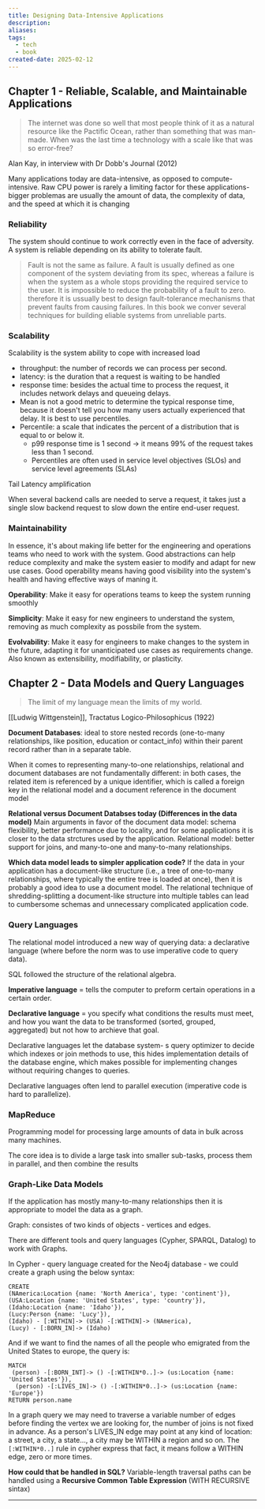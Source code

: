 ```yaml
---
title: Designing Data-Intensive Applications
description: 
aliases: 
tags:
  - tech
  - book
created-date: 2025-02-12
---
```




## Chapter 1 - Reliable, Scalable, and Maintainable Applications

> The internet was done so well that most people think of it as a natural resource like the Pactific Ocean, rather than something that was man-made. When was the last time a technology with a scale like that was so error-free?

Alan Kay, in interview with Dr Dobb's Journal (2012)


Many applications today are data-intensive, as opposed to compute-intensive. Raw CPU power is rarely a limiting factor for these applications- bigger problemas are usually the amount of data, the complexity of data, and the speed at which it is changing


### Reliability 
The system should continue to work correctly even in the face of adversity. A system is reliable depending on its ability to tolerate fault.

> Fault is not the same as failure. A fault is usually defined as one component of the system deviating from its spec, whereas a failure is when the system as a whole stops providing the required service to the user. It is impossible to reduce the probability of a fault to zero. therefore it is ussually best to design fault-tolerance mechanisms that prevent faults from causing failures. In this book we conver several techniques for building eliable systems from unreliable parts.


### Scalability 
Scalability is the system ability to cope with increased load

- throughput: the number of records we can process per second.
- latency: is the duration that a request is waiting to be handled
- response time: besides the actual time to process the request, it includes network delays and queueing delays.
- Mean is not a good metric to determine the typical response time, because it doesn't tell you how many users actually experienced that delay. It is best to use percentiles.
- Percentile: a scale that indicates the percent of a distribution that is equal to or below it.
	- p99 response time is 1 second -> it means 99% of the request takes less than 1 second.
	- Percentiles are often used in service level objectives (SLOs) and service level agreements (SLAs)


Tail Latency amplification

When several backend calls are needed to serve a request, it takes just a single slow backend request to slow down the entire end-user request.

### Maintainability
In essence, it's about making life better for the engineering and operations teams who need to work with the system. Good abstractions can help reduce complexity and make the system easier to modify and adapt for new use cases. Good operability means having good visibility into the system's health and having effective ways of maning it.


**Operability**: Make it easy for operations teams to keep the system running smoothly

**Simplicity**: Make it easy for new engineers to understand the system, removing as much complexity as possbile from the system.

**Evolvability**: Make it easy for engineers to make changes to the system in the future, adapting it for unanticipated use cases as requirements change. Also known as extensibility, modifiability, or plasticity.




## Chapter 2 - Data Models and Query Languages

> The limit of my language mean the limits of my world.

[[Ludwig Wittgenstein]], Tractatus Logico-Philosophicus (1922)



**Document Databases**: ideal to store nested records (one-to-many relationships, like position, education or contact_info) within their parent record rather than in a separate table.


When it comes to representing many-to-one relationships, relational and document databases are not fundamentally different: in both cases, the related item is referenced by a unique identifier, which is called a foreign key in the relational model and a document reference in the document model

**Relational versus Document Databses today (Differences in the data model)**
Main arguments in favor of the document data model: schema flexibility, better performance due to locality, and for some applications it is closer to the data strctures used by the application.
Relational model: better support for joins, and many-to-one and many-to-many relationships.

**Which data model leads to simpler application code?** If the data in your application has a document-like structure (i.e., a tree of one-to-many relationships, where typically the entire tree is loaded at once), then it is probably a good idea to use a document model. The relational technique of shredding-splitting a document-like structure into multiple tables can lead to cumbersome schemas and unnecessary complicated application code.


### Query Languages
The relational model introduced a new way of querying data: a declarative language (where before the norm was to use imperative code to query data).

SQL followed the structure of the relational algebra.

**Imperative language** = tells the computer to preform certain operations in a certain order.

**Declarative language** = you specify what conditions the results must meet, and how you want the data to be transformed (sorted, grouped, aggregated) but not how to archieve that goal. 

Declarative languages let the database system- s query optimizer to decide which indexes or join methods to use, this hides implementation details of the database engine, which makes possible for implementing changes without requiring changes to queries.

Declarative languages often lend to parallel execution (imperative code is hard to parallelize).


### MapReduce
Programming model for processing large amounts of data in bulk across many machines.

The core idea is to divide a large task into smaller sub-tasks, process them in parallel, and then combine the results


### Graph-Like Data Models
If the application has mostly many-to-many relationships then it is appropriate to model the data as a graph.

Graph: consistes of two kinds of objects - vertices and edges.

There are different tools and query languages (Cypher, SPARQL, Datalog) to work with Graphs.

In Cypher - query language created for the Neo4j database - we could create a graph using the below syntax:

```
CREATE
(NAmerica:Location {name: 'North America', type: 'continent'}),
(USA:Location {name: 'United States', type: 'country'}),
(Idaho:Location {name: 'Idaho'}),
(Lucy:Person {name: 'Lucy'}),
(Idaho) - [:WITHIN]-> (USA) -[:WITHIN]-> (NAmerica),
(Lucy) - [:BORN_IN]-> (Idaho)
```

And if we want to find the names of all the people who emigrated from the United States to europe, the query is:

```
MATCH
 (person) -[:BORN_INT]-> () -[:WITHIN*0..]-> (us:Location {name: 'United States'}),
  (person) -[:LIVES_IN]-> () -[:WITHIN*0..]-> (us:Location {name: 'Europe'})
RETURN person.name
```


In a graph query we may need to traverse a variable number of edges before finding the vertex we are looking for, the number of joins is not fixed in advance. As a person's LIVES_IN edge may point at any kind of location: a street, a city, a state..., a city may be WITHIN a region and so on. The `[:WITHIN*0..]` rule in cypher express that fact, it means follow a WITHIN edge, zero or more times.


**How could that be handled in SQL?** Variable-length traversal paths can be handled using a **Recursive Common Table Expression** (WITH RECURSIVE sintax)

---






